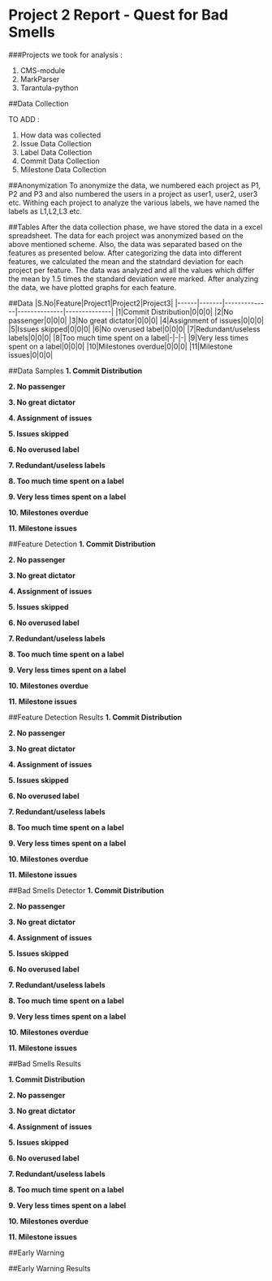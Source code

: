 # Project 2 Report - Quest for Bad Smells
###Projects we took for analysis :
1. CMS-module
2. MarkParser
3. Tarantula-python

##Data Collection

TO ADD : 
1. How data was collected
2. Issue Data Collection
3. Label Data Collection
4. Commit Data Collection
5. Milestone Data Collection

##Anonymization
To anonymize the data, we numbered each project as P1, P2 and P3 and also numbered the users in a project as user1, user2, user3 etc. Withing each project to analyze the various labels, we have named the labels as L1,L2,L3 etc.

##Tables
After the data collection phase, we have stored the data in a excel spreadsheet. The data for each project was anonymized based on the above mentioned scheme. Also, the data was separated based on the features as presented below. After categorizing the data into different features, we calculated the mean and the statndard deviation for each project per feature. The data was analyzed and all the values which differ the mean by 1.5 times the standard deviation were marked. After analyzing the data, we have plotted graphs for each feature.

##Data
|S.No|Feature|Project1|Project2|Project3|
|------|-------|--------------|--------------|--------------|
|1|Commit Distribution|0|0|0|
|2|No passenger|0|0|0|
|3|No great dictator|0|0|0|
|4|Assignment of issues|0|0|0|
|5|Issues skipped|0|0|0|
|6|No overused label|0|0|0|
|7|Redundant/useless labels|0|0|0|
|8|Too much time spent on a label|-|-|-|
|9|Very less times spent on a label|0|0|0|
|10|Milestones overdue|0|0|0|
|11|Milestone issues|0|0|0|

##Data Samples
**1. Commit Distribution**

**2. No passenger**

**3. No great dictator**

**4. Assignment of issues**

**5. Issues skipped**

**6. No overused label**

**7. Redundant/useless labels**

**8. Too much time spent on a label**

**9. Very less times spent on a label**

**10. Milestones overdue**

**11. Milestone issues**

##Feature Detection
**1. Commit Distribution**

**2. No passenger**

**3. No great dictator**

**4. Assignment of issues**

**5. Issues skipped**

**6. No overused label**

**7. Redundant/useless labels**

**8. Too much time spent on a label**

**9. Very less times spent on a label**

**10. Milestones overdue**

**11. Milestone issues**

##Feature Detection Results
**1. Commit Distribution**

**2. No passenger**

**3. No great dictator**

**4. Assignment of issues**

**5. Issues skipped**

**6. No overused label**

**7. Redundant/useless labels**

**8. Too much time spent on a label**

**9. Very less times spent on a label**

**10. Milestones overdue**

**11. Milestone issues**

##Bad Smells Detector
**1. Commit Distribution**

**2. No passenger**

**3. No great dictator**

**4. Assignment of issues**

**5. Issues skipped**

**6. No overused label**

**7. Redundant/useless labels**

**8. Too much time spent on a label**

**9. Very less times spent on a label**

**10. Milestones overdue**

**11. Milestone issues**

##Bad Smells Results

**1. Commit Distribution**

**2. No passenger**

**3. No great dictator**

**4. Assignment of issues**

**5. Issues skipped**

**6. No overused label**

**7. Redundant/useless labels**

**8. Too much time spent on a label**

**9. Very less times spent on a label**

**10. Milestones overdue**

**11. Milestone issues**

##Early Warning

##Early Warning Results



